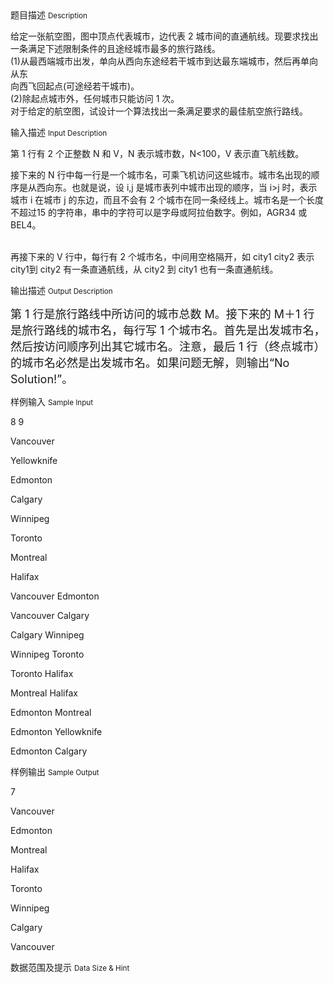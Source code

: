 <div class="panel panel-default">
<div class="area-title">
<span>
题目描述
<small>Description</small>
</span></div>
<div class="panel-body">

<p><span style="">给定一张航空图，图中顶点代表城市，边代表 2 城市间的直通航线。现要求找出一条满</span><span style="">足下述限制条件的且途经城市最多的旅行路线。 </span><br><span style="">(1)从最西端城市出发，单向从西向东途经若干城市到达最东端城市，然后再单向从东</span><br><span style="">向西飞回起点(可途经若干城市)。 </span><br><span style="">(2)除起点城市外，任何城市只能访问 1 次。  </span><br><span style="">对于给定的航空图，试设计一个算法找出一条满足要求的最佳航空旅行路线。</span></p>

</div>
</div>

<div class="panel panel-default">
<div class="area-title">
<span>
输入描述
<small>Input Description</small>
</span></div>
<div class="panel-body">
<p><span style="">第 1 行有 2 个正整数 N 和 V，N 表示城市数，N&lt;100，</span><span style="">V 表示直飞航线数。</span></p>
<p><span style="">接下来的 N 行中每一行是一个城市名，可乘飞机访问这些城市。城市名</span><span style="">出现的顺序是从西向东。也就是说，设 i,j 是城市表列中城市出现的顺序，当 i&gt;j 时，表示</span><span style="">城市 i 在城市 j 的东边，而且不会有 2 个城市在同一条经线上。城市名是一个长度不超过</span><span style="">15 的字符串，串中的字符可以是字母或阿拉伯数字。例如，AGR34 或 BEL4。</span></p>
<p><br><span style="">再接下来的 V 行中，每行有 2 个城市名，中间用空格隔开，如 city1 city2 表示city1</span><span style="">到 city2 有一条直通航线，从 city2 到 city1 也有一条直通航线。</span></p>

</div>
</div>
<div  class="panel panel-default">
<div class="area-title">
<span>
输出描述
<small>Output Description</small>
</span></div>
<div class="panel-body">

<p><span style="font-size: large;">第 1 行是旅行路</span><span style="font-size: large;">线中所访问的城市总数 M。接下来的 M＋1 行是旅行路线的城市名，每行写 1 个城市名。首</span><span style="font-size: large;">先是出发城市名，然后按访问顺序列出其它城市名。注意，最后 1 行（终点城市）的城市名</span><span style="font-size: large;">必然是出发城市名。如果问题无解，则输出&ldquo;No Solution!&rdquo;。</span></p>

</div>
</div>


<div class="panel panel-default">
<div class="area-title">
<span>
样例输入
<small>Sample Input</small>
</span></div>
<div class="panel-body">
<p><span style="">8 9 </span></p>
<p><span style="">Vancouver </span></p>
<p><span style="">Yellowknife </span></p>
<p><span style="">Edmonton </span></p>
<p><span style="">Calgary </span></p>
<p><span style="">Winnipeg </span></p>
<p><span style="">Toronto </span></p>
<p><span style="">Montreal </span></p>
<p><span style="">Halifax </span></p>
<p><span style="">Vancouver </span><span style="">Edmonton </span></p>
<p><span style="">Vancouver </span><span style="">Calgary </span></p>
<p><span style="">Calgary </span><span style="">Winnipeg </span></p>
<p><span style="">Winnipeg </span><span style="">Toronto </span></p>
<p><span style="">Toronto </span><span style="">Halifax </span></p>
<p><span style="">Montreal </span><span style="">Halifax </span></p>
<p><span style="">Edmonton </span><span style="">Montreal </span></p>
<p><span style="">E</span><span style="">dmonton </span><span style="">Yellowknife </span></p>
<p><span style="">Edmonton </span><span style="">Calgary</span></p>

</div>
</div>

<div class="panel panel-default">
<div class="area-title">
<span>
样例输出
<small>Sample Output</small>
</span></div>
<div class="panel-body">
<p><span style="">7 </span></p>
<p><span style="">Vancouver </span></p>
<p><span style="">Edmonton </span></p>
<p><span style="">Montreal </span></p>
<p><span style="">Halifax </span></p>
<p><span style="">Toronto </span></p>
<p><span style="">Winnipeg </span></p>
<p><span style="">Calgary </span></p>
<p><span style="">Vancouver</span></p>

</div>
</div>

<div class="panel panel-default">
<div class="area-title">
<span>
数据范围及提示
<small>Data Size & Hint</small>
</span></div>
<div class="panel-body">

</div>
</div>